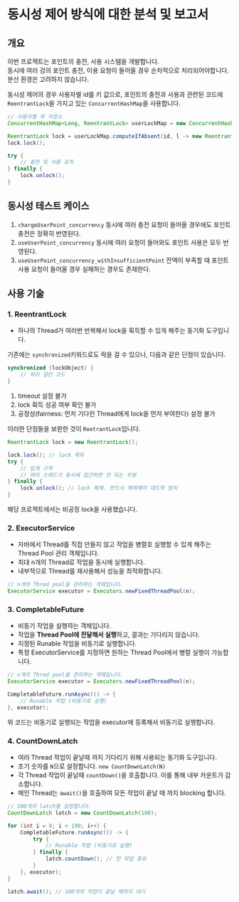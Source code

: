 # 동시성 제어 방식에 대한 분석 및 보고서

## 개요
이번 프로젝트는 포인트의 충전, 사용 시스템을 개발합니다. <br/>
동시에 여러 겅의 포인트 충전, 이용 요청이 들어올 경우 순차적으로 처리되어야합니다. <br/>
분산 환경은 고려하지 않습니다. <br/>

동시성 제어의 경우 사용자별 id를 키 값으로, 포인트의 충전과 사용과 관련된 코드에 ```ReentrantLock```을 가지고 있는 ```ConcurrentHashMap```을 사용합니다.

```java
// 사용자별 락 저장소
ConcurrentHashMap<Long, ReentrantLock> userLockMap = new ConcurrentHashMap<>();

ReentrantLock lock = userLockMap.computeIfAbsent(id, l -> new ReentrantLock());
lock.lock();

try {
    // 충전 및 사용 로직
} finally {
    lock.unlock();
}
```

## 동시성 테스트 케이스
1. ```chargeUserPoint_concurrency``` 동시에 여러 충전 요청이 들어올 경우에도 포인트 충전은 정확히 반영된다.
2. ```useUserPoint_concurrency``` 동시에 여러 요청이 들어와도 포인트 사용은 모두 반영된다.
3. ```useUserPoint_concurrency_withInsufficientPoint``` 잔액이 부족할 때 포인트 사용 요청이 들어올 경우 실패하는 경우도 존재한다.


## 사용 기술
### 1. ReentrantLock
- 하나의 Thread가 여러번 반복해서 lock을 휙득할 수 있게 해주는 동기화 도구입니다.

기존에는 ```synchronized```키워드로도 락을 걸 수 있으나, 다음과 같은 단점이 있습니다.
```java
synchronized (lockObject) {
    // 락이 걸린 코드
}
```
1. timeout 설정 불가
2. lock 휙득 성공 여부 확인 불가
3. 공정성(fairness: 먼저 기다린 Thread에게 lock을 먼저 부여한다) 설정 불가

이러한 단점들을 보완한 것이 ```ReetrantLock```입니다.

```java
ReentrantLock lock = new ReentrantLock();

lock.lock(); // lock 획득
try {
    // 임계 구역
    // 여러 스레드가 동시에 접근하면 안 되는 부분
} finally {
    lock.unlock(); // lock 해제. 반드시 해제해야 데드락 방지
}
```
해당 프로젝트에서는 비공정 lock을 사용했습니다.

### 2. ExecutorService
- 자바에서 Thread를 직접 만들지 않고 작업을 병렬호 실행할 수 있게 해주는 Thread Pool 관리 객체입니다.
- 최대 n개의 Thread로 작업을 동시에 실행합니다.
- 내부적으로 Thread를 재사용해서 성능을 최적화합니다.
```java
// n개의 Thred pool을 관리하는 객체입니다.
ExecutorService executor = Executors.newFixedThreadPool(n);
```

### 3. CompletableFuture
- 비동기 작업을 실행하는 객체입니다.
- 작업을 **Thread Pool에 전달해서 실행**하고, 결과는 기다리지 않습니다.
- 지정된 Runable 작업을 비동기로 실행합니다.
- 특정 ExecutorService를 지정하면 원하는 Thread Pool에서 병렬 실행이 가능합니다. 
```java
// n개의 Thred pool을 관리하는 객체입니다.
ExecutorService executor = Executors.newFixedThreadPool(n);

CompletableFuture.runAsync(() -> {
    // Runable 작업 (비동기로 실행)
}, executor);
```
위 코드는 비동기로 실행되는 작업을 executor에 등록해서 비동기로 실행합니다. 

### 4. CountDownLatch
- 여러 Thread 작업이 끝날때 까지 기다리기 위해 사용되는 동기화 도구입니다.
- 초기 숫자를 ```N```으로 설정합니다. ```new CountDownLatch(N)```
- 각 Thread 작업이 끝날때 ```countDown()```을 호출합니다. 이를 통해 내부 카운트가 감소합니다.
- 메인 Thread는 ```await()```을 호출하여 모든 작업이 끝날 때 까지 blocking 합니다.
```java
// 100개의 latch를 설정합니다.
CountDownLatch latch = new CountDownLatch(100);

for (int i = 0; i < 100; i++) {
    CompletableFuture.runAsync(() -> {
        try {
            // Runable 작업 (비동기로 실행)
        } finally {
            latch.countDown(); // 한 작업 종료
        }
    }, executor);
}

latch.await(); // 100개의 작업이 끝날 때까지 대기
```
